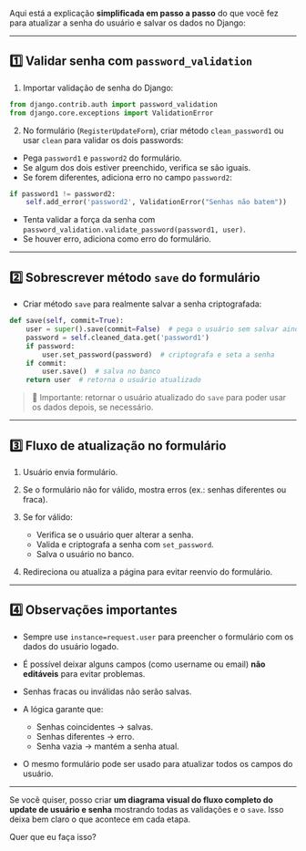 Aqui está a explicação **simplificada em passo a passo** do que você fez para atualizar a senha do usuário e salvar os dados no Django:

---

## **1️⃣ Validar senha com `password_validation`**

1. Importar validação de senha do Django:

```python
from django.contrib.auth import password_validation
from django.core.exceptions import ValidationError
```

2. No formulário (`RegisterUpdateForm`), criar método `clean_password1` ou usar `clean` para validar os dois passwords:

* Pega `password1` e `password2` do formulário.
* Se algum dos dois estiver preenchido, verifica se são iguais.
* Se forem diferentes, adiciona erro no campo `password2`:

```python
if password1 != password2:
    self.add_error('password2', ValidationError("Senhas não batem"))
```

* Tenta validar a força da senha com `password_validation.validate_password(password1, user)`.
* Se houver erro, adiciona como erro do formulário.

---

## **2️⃣ Sobrescrever método `save` do formulário**

* Criar método `save` para realmente salvar a senha criptografada:

```python
def save(self, commit=True):
    user = super().save(commit=False)  # pega o usuário sem salvar ainda
    password = self.cleaned_data.get('password1')
    if password:
        user.set_password(password)  # criptografa e seta a senha
    if commit:
        user.save()  # salva no banco
    return user  # retorna o usuário atualizado
```

> 🔑 Importante: retornar o usuário atualizado do `save` para poder usar os dados depois, se necessário.

---

## **3️⃣ Fluxo de atualização no formulário**

1. Usuário envia formulário.
2. Se o formulário não for válido, mostra erros (ex.: senhas diferentes ou fraca).
3. Se for válido:

   * Verifica se o usuário quer alterar a senha.
   * Valida e criptografa a senha com `set_password`.
   * Salva o usuário no banco.
4. Redireciona ou atualiza a página para evitar reenvio do formulário.

---

## **4️⃣ Observações importantes**

* Sempre use `instance=request.user` para preencher o formulário com os dados do usuário logado.
* É possível deixar alguns campos (como username ou email) **não editáveis** para evitar problemas.
* Senhas fracas ou inválidas não serão salvas.
* A lógica garante que:

  * Senhas coincidentes → salvas.
  * Senhas diferentes → erro.
  * Senha vazia → mantém a senha atual.
* O mesmo formulário pode ser usado para atualizar todos os campos do usuário.

---

Se você quiser, posso criar **um diagrama visual do fluxo completo do update de usuário e senha** mostrando todas as validações e o `save`. Isso deixa bem claro o que acontece em cada etapa.

Quer que eu faça isso?
